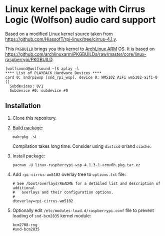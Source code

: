 # Linux kernel package with Cirrus Logic (Wolfson) audio card support

Based on a modified Linux kernel source taken from https://github.com/HiassofT/rpi-linux/tree/cirrus-4.1.y.

This `PKGBUILD` brings you this kernel to [ArchLinux ARM](http://archlinuxarm.org/platforms/armv6/raspberry-pi) OS. It is based on https://github.com/archlinuxarm/PKGBUILDs/raw/master/core/linux-raspberrypi/PKGBUILD.


````
[wolfsound@wolfsound ~]$ aplay -l
**** List of PLAYBACK Hardware Devices ****
card 0: sndrpiwsp [snd_rpi_wsp], device 0: WM5102 AiFi wm5102-aif1-0 []
  Subdevices: 0/1
  Subdevice #0: subdevice #0
````

## Installation
1.  Clone this repository.
2.  [Build package](https://wiki.archlinux.org/index.php/Makepkg):
  
    ````
    makepkg -sL  
    ````

    Compilation takes long time. Consider using `distccd` or/and `ccache`.

3.  Install package:

    ````
    pacman -U linux-raspberrypi-wsp-4.1.3-1-armv6h.pkg.tar.xz
    ````

4.  Add `rpi-cirrus-wm5102` overlay tree to `options.txt` file:

    ````
    # See /boot/overlays/README for a detailed list and description of additional
    #   overlays and their configuration options.
    #
    dtoverlay=rpi-cirrus-wm5102
    ````

4.  Optionally edit `/etc/modules-load.d/raspberrypi.conf` file to prevent loading of `snd-bcm2835` kernel module:

    ````
    bcm2708-rng
    #snd-bcm2835
    ````
